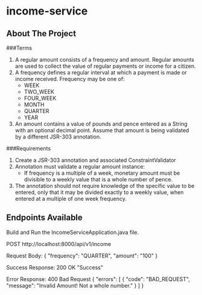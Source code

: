 # income-service

## About The Project

###Terms
1. A regular amount consists of a frequency and amount. Regular amounts are used to collect the value of regular payments or income for a citizen.
2. A frequency defines a regular interval at which a payment is made or income received.
   Frequency may be one of:
    -   WEEK
    -   TWO_WEEK
    -   FOUR_WEEK
    -   MONTH
    -   QUARTER
    -   YEAR
3. An amount contains a value of pounds and pence entered as a String with an optional decimal point. Assume that amount is being validated by a
   different JSR-303 annotation.

###Requirements
1. Create a JSR-303 annotation and associated ConstraintValidator
2. Annotation must validate a regular amount instance:
    - If frequency is a multiple of a week, monetary amount must be divisible to a weekly value that is a whole number of pence.
3. The annotation should not require knowledge of the specific value to be entered, only that it may be divided exactly to a weekly value,
   when entered at a multiple of one week frequency.



## Endpoints Available
Build and Run the IncomeServiceApplication.java file.

POST http://localhost:8000/api/v1/income

Request Body:
{
"frequency": "QUARTER",
"amount": "100"
}

Success Response: 200 OK
"Success"

Error Response: 400 Bad Request
{
"errors": [
{
"code": "BAD_REQUEST",
"message": "Invalid Amount! Not a whole number."
}
]
}